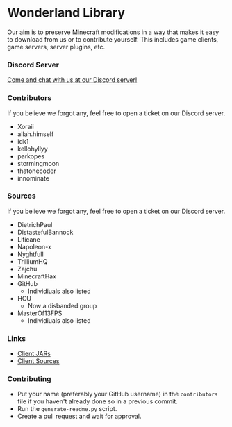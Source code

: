 # Wonderland Library
 Our aim is to preserve Minecraft modifications in a way that makes it easy to download from us or to contribute yourself. This includes game clients, game servers, server plugins, etc.

### Discord Server
[Come and chat with us at our Discord server!](https://discord.gg/KBGX8FTAXa)

### Contributors
If you believe we forgot any, feel free to open a ticket on our Discord server.

- Xoraii
- allah.himself
- idk1
- kellohyllyy
- parkopes
- stormingmoon
- thatonecoder
- innominate

### Sources
If you believe we forgot any, feel free to open a ticket on our Discord server.

- DietrichPaul
- DistastefulBannock
- Liticane
- Napoleon-x
- Nyghtfull
- TrilliumHQ
- Zajchu
- MinecraftHax
- GitHub
  - Individiuals also listed
- HCU
  - Now a disbanded group
- MasterOf13FPS
  - Individiuals also listed

### Links
- [Client JARs](https://github.com/WonderlandLibrary/client-jars)
- [Client Sources](https://github.com/WonderlandLibrary/client-sources)

### Contributing
- Put your name (preferably your GitHub username) in the ``contributors`` file if you haven't already done so in a previous commit.
- Run the ``generate-readme.py`` script.
- Create a pull request and wait for approval.
